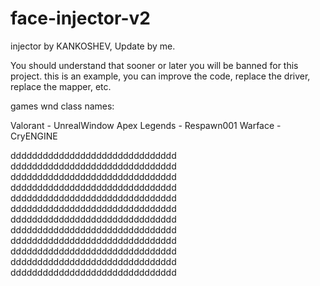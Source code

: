 # face-injector-v2
injector by KANKOSHEV, Update by me.

You should understand that sooner or later you will be banned for this project. this is an example, you can improve the code, replace the driver, replace the mapper, etc.

games wnd class names:

Valorant - UnrealWindow 
Apex Legends - Respawn001
Warface - CryENGINE

ddddddddddddddddddddddddddddddd
ddddddddddddddddddddddddddddddd
ddddddddddddddddddddddddddddddd
ddddddddddddddddddddddddddddddd
ddddddddddddddddddddddddddddddd
ddddddddddddddddddddddddddddddd
ddddddddddddddddddddddddddddddd
ddddddddddddddddddddddddddddddd
ddddddddddddddddddddddddddddddd
ddddddddddddddddddddddddddddddd
ddddddddddddddddddddddddddddddd
ddddddddddddddddddddddddddddddd
